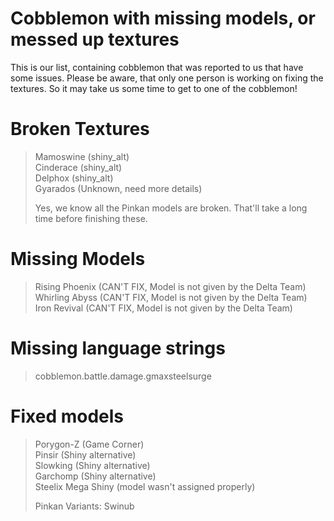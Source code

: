 # Cobblemon with missing models, or messed up textures
This is our list, containing cobblemon that was reported to us that have some issues.
Please be aware, that only one person is working on fixing the textures. So it may take us some time to get to one of the cobblemon!

# Broken Textures
> Mamoswine (shiny_alt)<br>
> Cinderace (shiny_alt)<br>
> Delphox (shiny_alt)<br>
> Gyarados (Unknown, need more details)<br>
> 
> Yes, we know all the Pinkan models are broken. That'll take a long time before finishing these.

# Missing Models
> Rising Phoenix (CAN'T FIX, Model is not given by the Delta Team)<br>
> Whirling Abyss (CAN'T FIX, Model is not given by the Delta Team)<br>
> Iron Revival (CAN'T FIX, Model is not given by the Delta Team)<br>

# Missing language strings
> cobblemon.battle.damage.gmaxsteelsurge

# Fixed models
> Porygon-Z (Game Corner)<br>
> Pinsir (Shiny alternative)<br>
> Slowking (Shiny alternative)<br>
> Garchomp (Shiny alternative)<br>
> Steelix Mega Shiny (model wasn't assigned properly)<br>
> 
> Pinkan Variants: Swinub<br>
